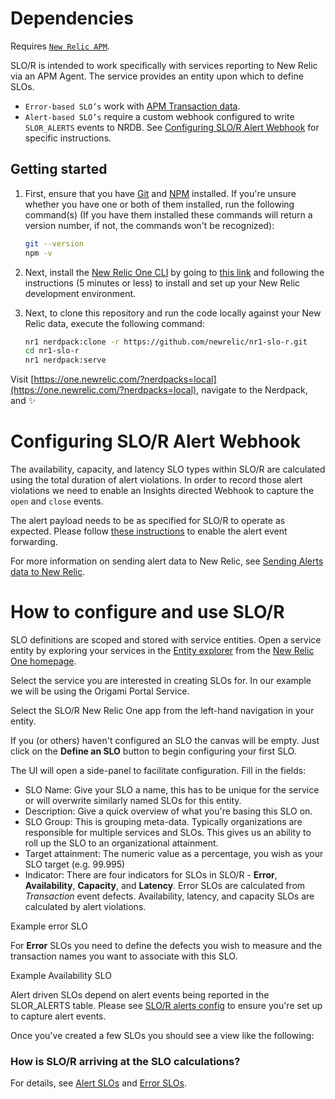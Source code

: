 # Dependencies

Requires [`New Relic APM`](https://newrelic.com/products/application-monitoring).

SLO/R is intended to work specifically with services reporting to New Relic via an APM Agent. The service provides an entity upon which to define SLOs.

- `Error-based SLO’s` work with [APM Transaction data](https://docs.newrelic.com/docs/insights/insights-data-sources/default-data/apm-default-events-insights).
- `Alert-based SLO’s` require a custom webhook configured to write `SLOR_ALERTS` events to NRDB. See [Configuring SLO/R Alert Webhook](https://github.com/newrelic/nr1-slo-r#configuring-slor-alert-webhook) for specific instructions.

## Getting started

1. First, ensure that you have [Git](https://git-scm.com/book/en/v2/Getting-Started-Installing-Git) and [NPM](https://www.npmjs.com/get-npm) installed. If you're unsure whether you have one or both of them installed, run the following command(s) (If you have them installed these commands will return a version number, if not, the commands won't be recognized):

   ```bash
   git --version
   npm -v
   ```

2. Next, install the [New Relic One CLI](https://one.newrelic.com/launcher/developer-center.launcher) by going to [this link](https://one.newrelic.com/launcher/developer-center.launcher) and following the instructions (5 minutes or less) to install and set up your New Relic development environment.
3. Next, to clone this repository and run the code locally against your New Relic data, execute the following command:

   ```bash
   nr1 nerdpack:clone -r https://github.com/newrelic/nr1-slo-r.git
   cd nr1-slo-r
   nr1 nerdpack:serve
   ```

Visit [https://one.newrelic.com/?nerdpacks=local](https://one.newrelic.com/?nerdpacks=local), navigate to the Nerdpack, and :sparkles:

# Configuring SLO/R Alert Webhook

The availability, capacity, and latency SLO types within SLO/R are calculated using the total duration of alert violations. In order to record those alert violations we need to enable an Insights directed Webhook to capture the `open` and `close` events.

The alert payload needs to be as specified for SLO/R to operate as expected. Please follow [these instructions](https://github.com/newrelic/nr1-slo-r/blob/master/docs/slor_alerts_config.md) to enable the alert event forwarding.

For more information on sending alert data to New Relic, see [Sending Alerts data to New Relic](https://blog.newrelic.com/product-news/sending-alerts-data-to-insights/).

# How to configure and use SLO/R

SLO definitions are scoped and stored with service entities. Open a service entity by exploring your services in the [Entity explorer](https://docs.newrelic.com/docs/new-relic-one/use-new-relic-one/ui-data/new-relic-one-entity-explorer-view-performance-across-apps-services-hosts) from the [New Relic One homepage](https://one.newrelic.com).

Select the service you are interested in creating SLOs for. In our example we will be using the Origami Portal Service.

Select the SLO/R New Relic One app from the left-hand navigation in your entity.

If you (or others) haven't configured an SLO the canvas will be empty. Just click on the **Define an SLO** button to begin configuring your first SLO.

The UI will open a side-panel to facilitate configuration. Fill in the fields:

- SLO Name: Give your SLO a name, this has to be unique for the service or will overwrite similarly named SLOs for this entity.
- Description: Give a quick overview of what you're basing this SLO on.
- SLO Group: This is grouping meta-data. Typically organizations are responsible for multiple services and SLOs. This gives us an ability to roll up the SLO to an organizational attainment.
- Target attainment: The numeric value as a percentage, you wish as your SLO target (e.g. 99.995)
- Indicator: There are four indicators for SLOs in SLO/R - **Error**, **Availability**, **Capacity**, and **Latency**. Error SLOs are calculated from _Transaction_ event defects. Availability, latency, and capacity SLOs are calculated by alert violations.

Example error SLO

For **Error** SLOs you need to define the defects you wish to measure and the transaction names you want to associate with this SLO.

Example Availability SLO

Alert driven SLOs depend on alert events being reported in the SLOR_ALERTS table. Please see [SLO/R alerts config](https://github.com/newrelic/nr1-slo-r/blob/master/docs/slor_alerts_config.md) to ensure you're set up to capture alert events.

Once you've created a few SLOs you should see a view like the following:

### How is SLO/R arriving at the SLO calculations?

For details, see [Alert SLOs](https://github.com/newrelic/nr1-slo-r/blob/master/docs/alert_slos.md) and [Error SLOs](https://github.com/newrelic/nr1-slo-r/blob/master/docs/error_slos.md).
